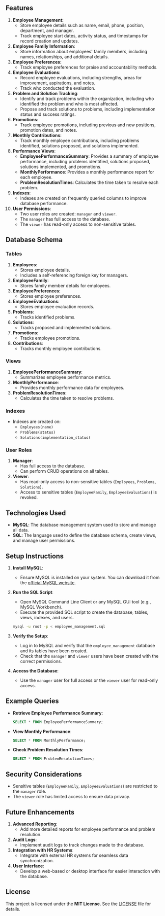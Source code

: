 ## Features

1. **Employee Management**:
   - Store employee details such as name, email, phone, position, department, and manager.
   - Track employee start dates, activity status, and timestamps for record creation and updates.
2. **Employee Family Information**:
   - Store information about employees' family members, including names, relationships, and additional details.
3. **Employee Preferences**:
   - Track employee preferences for praise and accountability methods.
4. **Employee Evaluations**:
   - Record employee evaluations, including strengths, areas for improvement, aspirations, and notes.
   - Track who conducted the evaluation.
5. **Problem and Solution Tracking**:
   - Identify and track problems within the organization, including who identified the problem and who is most affected.
   - Propose and track solutions to problems, including implementation status and success ratings.
6. **Promotions**:
   - Track employee promotions, including previous and new positions, promotion dates, and notes.
7. **Monthly Contributions**:
   - Track monthly employee contributions, including problems identified, solutions proposed, and solutions implemented.
8. **Performance Views**:
   - **EmployeePerformanceSummary**: Provides a summary of employee performance, including problems identified, solutions proposed, solutions implemented, and promotions.
   - **MonthlyPerformance**: Provides a monthly performance report for each employee.
   - **ProblemResolutionTimes**: Calculates the time taken to resolve each problem.
9. **Indexes**:
   - Indexes are created on frequently queried columns to improve database performance.
10. **User Permissions**:
    - Two user roles are created: `manager` and `viewer`.
    - The `manager` has full access to the database.
    - The `viewer` has read-only access to non-sensitive tables.

## Database Schema

### Tables

1. **Employees**:
   - Stores employee details.
   - Includes a self-referencing foreign key for managers.
2. **EmployeeFamily**:
   - Stores family member details for employees.
3. **EmployeePreferences**:
   - Stores employee preferences.
4. **EmployeeEvaluations**:
   - Stores employee evaluation records.
5. **Problems**:
   - Tracks identified problems.
6. **Solutions**:
   - Tracks proposed and implemented solutions.
7. **Promotions**:
   - Tracks employee promotions.
8. **Contributions**:
   - Tracks monthly employee contributions.

### Views

1. **EmployeePerformanceSummary**:
   - Summarizes employee performance metrics.
2. **MonthlyPerformance**:
   - Provides monthly performance data for employees.
3. **ProblemResolutionTimes**:
   - Calculates the time taken to resolve problems.

### Indexes

- Indexes are created on:
  - `Employees(name)`
  - `Problems(status)`
  - `Solutions(implementation_status)`

### User Roles

1. **Manager**:
   - Has full access to the database.
   - Can perform CRUD operations on all tables.
2. **Viewer**:
   - Has read-only access to non-sensitive tables (`Employees`, `Problems`, `Solutions`).
   - Access to sensitive tables (`EmployeeFamily`, `EmployeeEvaluations`) is revoked.

## Technologies Used

- **MySQL**: The database management system used to store and manage all data.
- **SQL**: The language used to define the database schema, create views, and manage user permissions.

## Setup Instructions

1. **Install MySQL**:

   - Ensure MySQL is installed on your system. You can download it from the [official MySQL website](https://dev.mysql.com/downloads/).

2. **Run the SQL Script**:

   - Open MySQL Command Line Client or any MySQL GUI tool (e.g., MySQL Workbench).
   - Execute the provided SQL script to create the database, tables, views, indexes, and users.

   ```bash
   mysql -u root -p < employee_management.sql
   ```

3. **Verify the Setup**:

   - Log in to MySQL and verify that the `employee_management` database and its tables have been created.
   - Check that the `manager` and `viewer` users have been created with the correct permissions.

4. **Access the Database**:

   - Use the `manager` user for full access or the `viewer` user for read-only access.

## Example Queries

- **Retrieve Employee Performance Summary**:
  ```sql
  SELECT * FROM EmployeePerformanceSummary;
  ```

- **View Monthly Performance**:
  ```sql
  SELECT * FROM MonthlyPerformance;
  ```

- **Check Problem Resolution Times**:
  ```sql
  SELECT * FROM ProblemResolutionTimes;
  ```

## Security Considerations

- Sensitive tables (`EmployeeFamily`, `EmployeeEvaluations`) are restricted to the `manager` role.
- The `viewer` role has limited access to ensure data privacy.

## Future Enhancements

1. **Advanced Reporting**:
   - Add more detailed reports for employee performance and problem resolution.
2. **Audit Logs**:
   - Implement audit logs to track changes made to the database.
3. **Integration with HR Systems**:
   - Integrate with external HR systems for seamless data synchronization.
4. **User Interface**:
   - Develop a web-based or desktop interface for easier interaction with the database.

## License

This project is licensed under the **MIT License**. See the [LICENSE](https://license/) file for details.